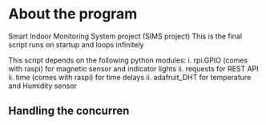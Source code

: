 # About the program

Smart Indoor Monitoring System project (SIMS project)
This is the final script runs on startup and loops infinitely

This script depends on the following python modules:
i. rpi.GPIO (comes with raspi)        for magnetic sensor and indicator lights
ii. requests  for REST API
ii. time (comes with raspi) for time delays
ii. adafruit_DHT for temperature and Humidity sensor


## Handling the concurren
